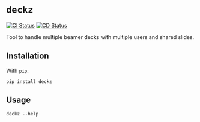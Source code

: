 # `deckz`

[![CI Status](https://github.com/m09/deckz/workflows/CI/badge.svg)](https://github.com/m09/deckz/actions?query=workflow%3ACI)
[![CD Status](https://github.com/m09/deckz/workflows/CD/badge.svg)](https://github.com/m09/deckz/actions?query=workflow%3ACD)

Tool to handle multiple beamer decks with multiple users and shared slides.

## Installation

With `pip`:

    pip install deckz

## Usage

    deckz --help
